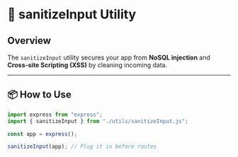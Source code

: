 # 🧼 sanitizeInput Utility

## Overview
The `sanitizeInput` utility secures your app from **NoSQL injection** and **Cross-site Scripting (XSS)** by cleaning incoming data.

---

## 📦 How to Use

```js
import express from "express";
import { sanitizeInput } from "./utils/sanitizeInput.js";

const app = express();

sanitizeInput(app); // Plug it in before routes
